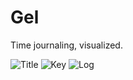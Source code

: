 # Gel
Time journaling, visualized.

![Title](http://i.imgur.com/tMpCZ4n.png)
![Key](http://i.imgur.com/biDTHlz.png)
![Log](http://i.imgur.com/CtSPI2T.png)
